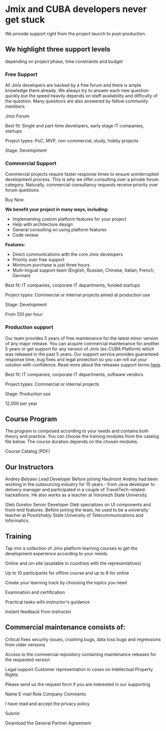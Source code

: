 # Jmix and CUBA developers never get stuck

We provide support right from the project launch to post-production.

## We highlight three support levels
depending on project phase, time constraints and budget

### Free Support

All Jmix developers are backed by a free forum and there is ample knowledge there already. We always try to answer each new question quickly but the speed heavily depends on staff availability and difficulty of the question. Many questions are also answered by fellow community members.

Jmix Forum

Best fit:
Single and part-time developers, early stage IT-companies, startups

Project types:
PoC, MVP, non-commercial, study, hobby projects

Stage:
Development

### Commercial Support

Commercial projects require faster response times to ensure uninterrupted development process. This is why we offer consulting over a private forum category. Naturally, commercial consultancy requests receive priority over forum questions.

Buy Now

**We benefit your project in many ways, including:**
- Implementing custom platform features for your project
- Help with architecture design
- General consulting on using platform features
- Code review

**Features:**
- Direct communications with the core Jmix developers
- Priority over free support
- Minimum purchase is just three hours
- Multi-lingual support team (English, Russian, Chinese, Italian, French, German)


Best fit:
IT companies, corporate IT departments, funded startups

Project types:
Commercial or internal projects aimed at production use

Stage:
Development

From 120 per hour

### Production support

Our team provides 5 years of free maintenance for the latest minor version of any major release. You can acquire commercial maintenance for another 5 years or get support for any version of Jmix (ex-CUBA Platform) which was released in the past 5 years.
Our support service provides guaranteed response time, bug fixes and legal protection so you can roll out your solution with confidence.
Read more about the releases support terms [here](https://www.jmix.io/framework/versioning/).

Best fit:
IT companies, corporate IT departments, software vendors

Project types:
Commercial or internal projects

Stage:
Production use

12,000 per year

## Course Program
The program is composed according to your needs and contains both theory and practice. You can choose the training modules from the catalog file below. The course duration depends on the chosen modules.

Course Catalog (PDF)

## Our Instructors
Andrey Belyaev
Lead Developer
Before joining Haulmont Andrey had been working in the outsourcing industry for 15 years - from Java developer to delivery manager and participated in a couple of TravelTech-related hackathons. He also works as a teacher at Voronezh State University.

Gleb Gorelov
Senior Developer
Gleb specializes on UI components and front-end features. Before joining the team, he used to be a university teacher at Povolzhskiy State University of Telecommunications and Informatics.


## Training
Tap into a collection of Jmix platform learning courses to get the development experience according to your needs.

Online and on-site (available in countries with the representatives)

Up to 10 participants for offline course and up to 8 for online

Create your learning track by choosing the topics you need

Examination and certification

Practical tasks with instructor's guidance

Instant feedback from instructor

## Commercial maintenance consists of:

Critical fixes
security issues, crashing bugs, data loss bugs and regressions from older versions

Access to the commercial repository
containing maintenance releases for the requested version

Legal support
Customer representation in cases on Intellectual Property Rights

Please send us the request form if you are interested in our supporting

Name
E-mail
Role
Company
Comments

I have read and accept the privacy policy

Submit 

Download the General Partner Agreement